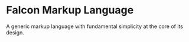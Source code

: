 Falcon Markup Language
====================

A generic markup language with fundamental simplicity at the core of its design.
